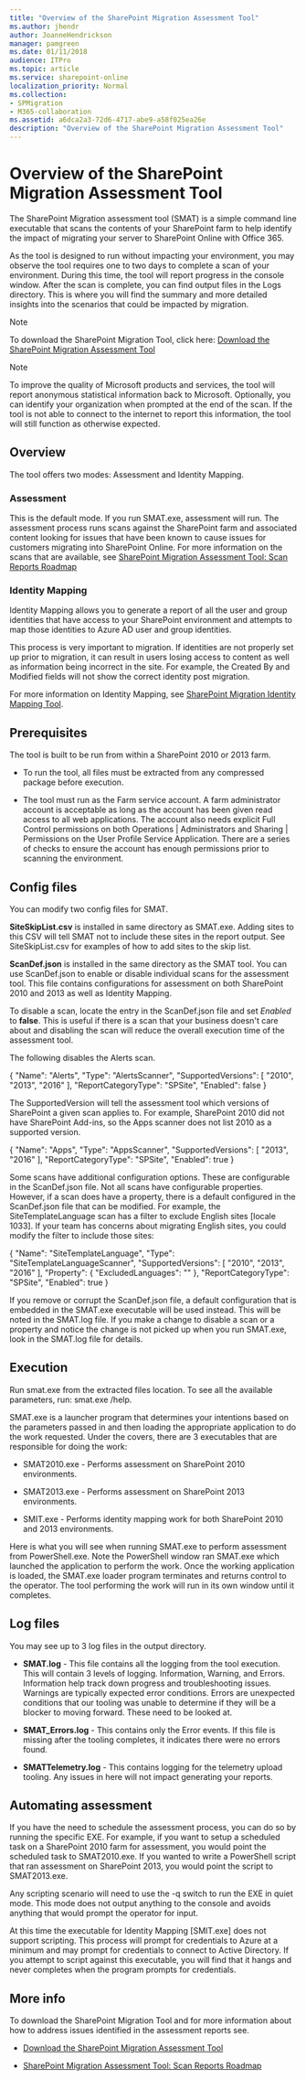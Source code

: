 ```yaml
---
title: "Overview of the SharePoint Migration Assessment Tool"
ms.author: jhendr
author: JoanneHendrickson
manager: pamgreen
ms.date: 01/11/2018
audience: ITPro
ms.topic: article
ms.service: sharepoint-online
localization_priority: Normal
ms.collection:
- SPMigration
- M365-collaboration
ms.assetid: a6dca2a3-72d6-4717-abe9-a58f025ea26e
description: "Overview of the SharePoint Migration Assessment Tool"
---
```


# Overview of the SharePoint Migration Assessment Tool

The SharePoint Migration assessment tool (SMAT) is a simple command line executable that scans the contents of your SharePoint farm to help identify the impact of migrating your server to SharePoint Online with Office 365.
  
As the tool is designed to run without impacting your environment, you may observe the tool requires one to two days to complete a scan of your environment. During this time, the tool will report progress in the console window. After the scan is complete, you can find output files in the Logs directory. This is where you will find the summary and more detailed insights into the scenarios that could be impacted by migration.
  
> [!NOTE]
> To download the SharePoint Migration Tool, click here: [Download the SharePoint Migration Assessment Tool ](https://www.microsoft.com/download/details.aspx?id=53598)
  
> [!NOTE]
> To improve the quality of Microsoft products and services, the tool will report anonymous statistical information back to Microsoft. Optionally, you can identify your organization when prompted at the end of the scan. If the tool is not able to connect to the internet to report this information, the tool will still function as otherwise expected.
  
## Overview

The tool offers two modes: Assessment and Identity Mapping.
  
### Assessment

This is the default mode. If you run SMAT.exe, assessment will run. The assessment process runs scans against the SharePoint farm and associated content looking for issues that have been known to cause issues for customers migrating into SharePoint Online. For more information on the scans that are available, see [SharePoint Migration Assessment Tool: Scan Reports Roadmap](sharepoint-migration-assessment-toolscan-reports-roadmap.md)
  
### Identity Mapping

Identity Mapping allows you to generate a report of all the user and group identities that have access to your SharePoint environment and attempts to map those identities to Azure AD user and group identities.
  
This process is very important to migration. If identities are not properly set up prior to migration, it can result in users losing access to content as well as information being incorrect in the site. For example, the Created By and Modified fields will not show the correct identity post migration.
  
For more information on Identity Mapping, see [SharePoint Migration Identity Mapping Tool](sharepoint-migration-identity-mapping-tool.md).
  
## Prerequisites

The tool is built to be run from within a SharePoint 2010 or 2013 farm.
  
- To run the tool, all files must be extracted from any compressed package before execution.
    
- The tool must run as the Farm service account. A farm administrator account is acceptable as long as the account has been given read access to all web applications. The account also needs explicit Full Control permissions on both Operations | Administrators and Sharing | Permissions on the User Profile Service Application. There are a series of checks to ensure the account has enough permissions prior to scanning the environment.
    
## Config files

You can modify two config files for SMAT.
  
 **SiteSkipList.csv** is installed in same directory as SMAT.exe. Adding sites to this CSV will tell SMAT not to include these sites in the report output. See SiteSkipList.csv for examples of how to add sites to the skip list. 
  
 **ScanDef.json** is installed in the same directory as the SMAT tool. You can use ScanDef.json to enable or disable individual scans for the assessment tool. This file contains configurations for assessment on both SharePoint 2010 and 2013 as well as Identity Mapping. 
  
To disable a scan, locate the entry in the ScanDef.json file and set  *Enabled*  to **false**. This is useful if there is a scan that your business doesn't care about and disabling the scan will reduce the overall execution time of the assessment tool.
  
The following disables the Alerts scan.
  
{ "Name": "Alerts", "Type": "AlertsScanner", "SupportedVersions": [ "2010", "2013", "2016" ], "ReportCategoryType": "SPSite", "Enabled": false }
  
The SupportedVersion will tell the assessment tool which versions of SharePoint a given scan applies to. For example, SharePoint 2010 did not have SharePoint Add-ins, so the Apps scanner does not list 2010 as a supported version.
  
{ "Name": "Apps", "Type": "AppsScanner", "SupportedVersions": [ "2013", "2016" ], "ReportCategoryType": "SPSite", "Enabled": true }
  
Some scans have additional configuration options. These are configurable in the ScanDef.json file. Not all scans have configurable properties. However, if a scan does have a property, there is a default configured in the ScanDef.json file that can be modified. For example, the SiteTemplateLanguage scan has a filter to exclude English sites [locale 1033]. If your team has concerns about migrating English sites, you could modify the filter to include those sites:
  
{ "Name": "SiteTemplateLanguage", "Type": "SiteTemplateLanguageScanner", "SupportedVersions": [ "2010", "2013", "2016" ], "Property": { "ExcludedLanguages": "" }, "ReportCategoryType": "SPSite", "Enabled": true }
  
If you remove or corrupt the ScanDef.json file, a default configuration that is embedded in the SMAT.exe executable will be used instead. This will be noted in the SMAT.log file. If you make a change to disable a scan or a property and notice the change is not picked up when you run SMAT.exe, look in the SMAT.log file for details.
  
## Execution

Run smat.exe from the extracted files location. To see all the available parameters, run: smat.exe /help.
  
SMAT.exe is a launcher program that determines your intentions based on the parameters passed in and then loading the appropriate application to do the work requested. Under the covers, there are 3 executables that are responsible for doing the work:
  
- SMAT2010.exe - Performs assessment on SharePoint 2010 environments.
    
- SMAT2013.exe - Performs assessment on SharePoint 2013 environments.
    
- SMIT.exe - Performs identity mapping work for both SharePoint 2010 and 2013 environments.
    
Here is what you will see when running SMAT.exe to perform assessment from PowerShell.exe. Note the PowerShell window ran SMAT.exe which launched the application to perform the work. Once the working application is loaded, the SMAT.exe loader program terminates and returns control to the operator. The tool performing the work will run in its own window until it completes.
  
## Log files

You may see up to 3 log files in the output directory.
  
- **SMAT.log** - This file contains all the logging from the tool execution. This will contain 3 levels of logging. Information, Warning, and Errors. Information help track down progress and troubleshooting issues. Warnings are typically expected error conditions. Errors are unexpected conditions that our tooling was unable to determine if they will be a blocker to moving forward. These need to be looked at. 
    
- **SMAT_Errors.log** - This contains only the Error events. If this file is missing after the tooling completes, it indicates there were no errors found. 
    
- **SMATTelemetry.log** - This contains logging for the telemetry upload tooling. Any issues in here will not impact generating your reports. 
    
## Automating assessment

If you have the need to schedule the assessment process, you can do so by running the specific EXE. For example, if you want to setup a scheduled task on a SharePoint 2010 farm for assessment, you would point the scheduled task to SMAT2010.exe. If you wanted to write a PowerShell script that ran assessment on SharePoint 2013, you would point the script to SMAT2013.exe.
  
Any scripting scenario will need to use the -q switch to run the EXE in quiet mode. This mode does not output anything to the console and avoids anything that would prompt the operator for input.
  
At this time the executable for Identity Mapping [SMIT.exe] does not support scripting. This process will prompt for credentials to Azure at a minimum and may prompt for credentials to connect to Active Directory. If you attempt to script against this executable, you will find that it hangs and never completes when the program prompts for credentials.
  
## More info

To download the SharePoint Migration Tool and for more information about how to address issues identified in the assessment reports see.
  
- [Download the SharePoint Migration Assessment Tool ](https://www.microsoft.com/download/details.aspx?id=53598)
    
- [SharePoint Migration Assessment Tool: Scan Reports Roadmap](sharepoint-migration-assessment-toolscan-reports-roadmap.md)
